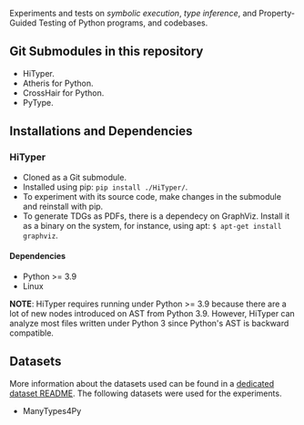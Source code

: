 Experiments and tests on *symbolic execution*, *type inference*, and Property-Guided Testing of Python programs, and codebases.

## Git Submodules in this repository

- HiTyper.
- Atheris for Python.
- CrossHair for Python.
- PyType.

## Installations and Dependencies

### HiTyper
- Cloned as a Git submodule.
- Installed using pip: `pip install ./HiTyper/`.
- To experiment with its source code, make changes in the submodule and reinstall with pip.
- To generate TDGs as PDFs, there is a dependecy on GraphViz. Install it as a binary on the system, for instance, using apt: `$ apt-get install graphviz`.

#### Dependencies

- Python >= 3.9
- Linux

**NOTE**: HiTyper requires running under Python >= 3.9 because there are a lot of new nodes introduced on AST from Python 3.9. However, HiTyper can analyze most files written under Python 3 since Python's AST is backward compatible.


## Datasets

More information about the datasets used can be found in a [dedicated dataset README](./data/README.md). The following datasets were used for the experiments.

- ManyTypes4Py
